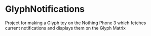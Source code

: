 # GlyphNotifications
Project for making a Glyph toy on the Nothing Phone 3 which fetches current notifications and displays them on the Glyph Matrix
